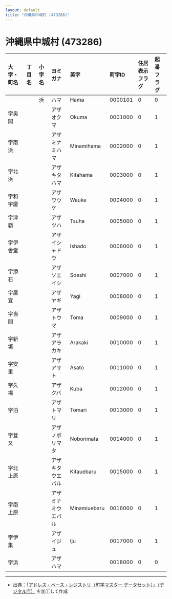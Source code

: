 ```yaml
---
layout: default
title: "沖縄県中城村 (473286)"
---
```


# 沖縄県中城村 (473286)

| 大字・町名 | 丁目名 | 小字名 | ヨミガナ | 英字 | 町字ID | 住居表示フラグ | 起番フラグ |
|:---|:---|:---|:---|:---|:---|:---|:---|
|  |  | 浜 | ハマ | Hama | 0000101 | 0 | 0 |
| 字奥間 |  |  | アザオクマ | Okuma | 0001000 | 0 | 1 |
| 字南浜 |  |  | アザミナミハマ | Minamihama | 0002000 | 0 | 1 |
| 字北浜 |  |  | アザキタハマ | Kitahama | 0003000 | 0 | 1 |
| 字和宇慶 |  |  | アザワウケ | Wauke | 0004000 | 0 | 1 |
| 字津覇 |  |  | アザツハ | Tsuha | 0005000 | 0 | 1 |
| 字伊舎堂 |  |  | アザイシャドウ | Ishado | 0006000 | 0 | 1 |
| 字添石 |  |  | アザソエイシ | Soeshi | 0007000 | 0 | 1 |
| 字屋宜 |  |  | アザヤギ | Yagi | 0008000 | 0 | 1 |
| 字当間 |  |  | アザトウマ | Toma | 0009000 | 0 | 1 |
| 字新垣 |  |  | アザアラカキ | Arakaki | 0010000 | 0 | 1 |
| 字安里 |  |  | アザアサト | Asato | 0011000 | 0 | 1 |
| 字久場 |  |  | アザクバ | Kuba | 0012000 | 0 | 1 |
| 字泊 |  |  | アザトマリ | Tomari | 0013000 | 0 | 1 |
| 字登又 |  |  | アザノボリマタ | Noborimata | 0014000 | 0 | 1 |
| 字北上原 |  |  | アザキタウエバル | Kitauebaru | 0015000 | 0 | 1 |
| 字南上原 |  |  | アザミナミウエバル | Minamiuebaru | 0016000 | 0 | 1 |
| 字伊集 |  |  | アザイジュ | Iju | 0017000 | 0 | 1 |
| 字浜 |  |  | アザハマ |  | 0018000 | 0 | 0 |

---

- 出典：[「アドレス・ベース・レジストリ（町字マスター データセット）』（デジタル庁）](https://www.digital.go.jp/policies/base_registry_address/) を加工して作成